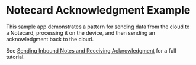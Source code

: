# Notecard Acknowledgment Example

This sample app demonstrates a pattern for sending data from the cloud to a Notecard, processing it on the device, and then sending an acknowledgment back to the cloud.

See [Sending Inbound Notes and Receiving Acknowledgment](https://dev.blues.com/example-apps/sample-apps/sending-inbound-notes-and-receiving-acknowledgment) for a full tutorial.
